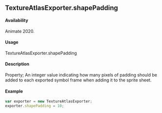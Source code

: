 ## TextureAtlasExporter.shapePadding

#### Availability

Animate 2020.

#### Usage

TextureAtlasExporter.shapePadding

#### Description

Property; An integer value indicating how many pixels of padding should be added to each exported symbol frame
when adding it to the sprite sheet.

#### Example

``` javascript
var exporter = new TextureAtlasExporter;
exporter.shapePadding = 10;
````